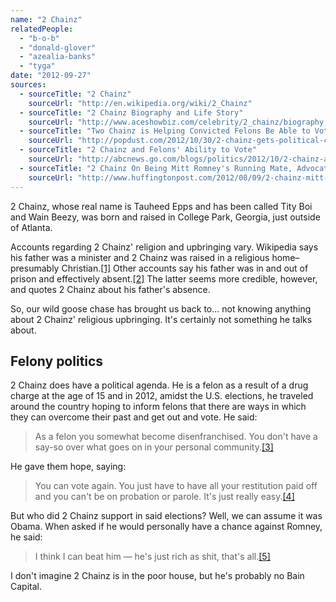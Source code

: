 ```yaml
---
name: "2 Chainz"
relatedPeople:
  - "b-o-b"
  - "donald-glover"
  - "azealia-banks"
  - "tyga"
date: "2012-09-27"
sources:
  - sourceTitle: "2 Chainz"
    sourceUrl: "http://en.wikipedia.org/wiki/2_Chainz"
  - sourceTitle: "2 Chainz Biography and Life Story"
    sourceUrl: "http://www.aceshowbiz.com/celebrity/2_chainz/biography.html"
  - sourceTitle: "Two Chainz is Helping Convicted Felons Be Able to Vote Again"
    sourceUrl: "http://popdust.com/2012/10/30/2-chainz-gets-political-campaigns-for-voting-rights-for-convicted-felons/"
  - sourceTitle: "2 Chainz and Felons' Ability to Vote"
    sourceUrl: "http://abcnews.go.com/blogs/politics/2012/10/2-chainz-and-felons-ability-to-vote/"
  - sourceTitle: "2 Chainz On Being Mitt Romney's Running Mate, Advocating For Felons & 'Based On A T.R.U. Story.'"
    sourceUrl: "http://www.huffingtonpost.com/2012/08/09/2-chainz-mitt-romney-based-on-a-tru-story_n_1758029.html"
---
```


2 Chainz, whose real name is Tauheed Epps and has been called Tity Boi and Wain Beezy, was born and raised in College Park, Georgia, just outside of Atlanta.

Accounts regarding 2 Chainz' religion and upbringing vary. Wikipedia says his father was a minister and 2 Chainz was raised in a religious home–presumably Christian.<a class="source-citation" href="#http://en.wikipedia.org/wiki/2_Chainz" title="2 Chainz">[1]</a> Other accounts say his father was in and out of prison and effectively absent.<a class="source-citation" href="#http://www.aceshowbiz.com/celebrity/2_chainz/biography.html" title="2 Chainz Biography and Life Story">[2]</a> The latter seems more credible, however, and quotes 2 Chainz about his father's absence.

So, our wild goose chase has brought us back to… not knowing anything about 2 Chainz' religious upbringing. It's certainly not something he talks about.


## Felony politics

2 Chainz does have a political agenda. He is a felon as a result of a drug charge at the age of 15 and in 2012, amidst the U.S. elections, he traveled around the country hoping to inform felons that there are ways in which they can overcome their past and get out and vote. He said:

>As a felon you somewhat become disenfranchised. You don't have a say-so over what goes on in your personal community.<a class="source-citation" href="#http://popdust.com/2012/10/30/2-chainz-gets-political-campaigns-for-voting-rights-for-convicted-felons/" title="Two Chainz is Helping Convicted Felons Be Able to Vote Again">[3]</a>

He gave them hope, saying:

>You can vote again. You just have to have all your restitution paid off and you can't be on probation or parole. It's just really easy.<a class="source-citation" href="#http://abcnews.go.com/blogs/politics/2012/10/2-chainz-and-felons-ability-to-vote/" title="2 Chainz and Felons&apos; Ability to Vote">[4]</a>

But who did 2 Chainz support in said elections? Well, we can assume it was Obama. When asked if he would personally have a chance against Romney, he said:

>I think I can beat him — he's just rich as shit, that's all.<a class="source-citation" href="#http://www.huffingtonpost.com/2012/08/09/2-chainz-mitt-romney-based-on-a-tru-story_n_1758029.html" title="2 Chainz On Being Mitt Romney&apos;s Running Mate, Advocating For Felons &amp; &apos;Based On A T.R.U. Story.&apos;">[5]</a>

I don't imagine 2 Chainz is in the poor house, but he's probably no Bain Capital.